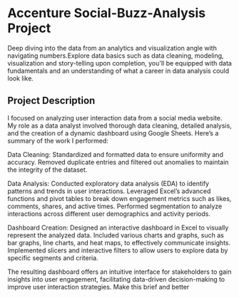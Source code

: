 # Accenture Social-Buzz-Analysis Project
Deep diving into the data from an analytics and visualization angle with navigating numbers.Explore data basics such as data cleaning, modeling, visualization and story-telling upon completion, you'll be equipped with data fundamentals and an understanding of what a career in data analysis could look like.
## Project Description                                                                                                                                                         
I focused on analyzing user interaction data from a social media website. My role as a data analyst involved thorough data cleaning, detailed analysis, and the creation of a dynamic dashboard using Google Sheets. Here’s a summary of the work I performed:

Data Cleaning:
Standardized and formatted data to ensure uniformity and accuracy. Removed duplicate entries and filtered out anomalies to maintain the integrity of the dataset.

Data Analysis:
Conducted exploratory data analysis (EDA) to identify patterns and trends in user interactions. Leveraged Excel’s advanced functions and pivot tables to break down engagement metrics such as likes, comments, shares, and active times. Performed segmentation to analyze interactions across different user demographics and activity periods.

Dashboard Creation:
Designed an interactive dashboard in Excel to visually represent the analyzed data. Included various charts and graphs, such as bar graphs, line charts, and heat maps, to effectively communicate insights. Implemented slicers and interactive filters to allow users to explore data by specific segments and criteria.

The resulting dashboard offers an intuitive interface for stakeholders to gain insights into user engagement, facilitating data-driven decision-making to improve user interaction strategies. Make this brief and better
